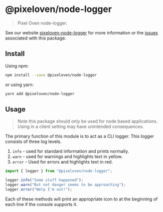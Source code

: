 # @pixeloven/node-logger

> Pixel Oven node-logger.

See our website [pixeloven-node-logger](https://github.com/pixeloven/pixeloven) for more information or the [issues](https://github.com/pixeloven/pixeloven) associated with this package.

## Install

Using npm:

```sh
npm install --save @pixeloven/node-logger
```

or using yarn:

```sh
yarn add @pixeloven/node-logger
```

## Usage
> Note this package should only be used for node based applications. Using in a client setting may have unintended consequences.

The primary function of this module is to act as a CLI logger. This logger consists of three log levels.

1. `info` - used for standard information and prints normally.
3. `warn` - used for warnings and highlights text in yellow.
1. `error` - Used for errors and highlights text in red.


```javascript
import { logger } from "@pixeloven/node-logger";

logger.info("Some stuff happened");
logger.warn("But not danger seems to be approaching");
logger.error("Welp I'm out!");
```
Each of these methods will print an appropriate icon to at the beginning of each line if the console supports it.